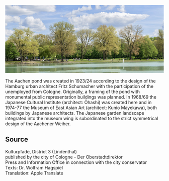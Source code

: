 ![Aachener Weiher](./images/05315000-b03-t05/p5.1.jpg#pano)

The Aachen pond was created in 1923/24 according to the design of the Hamburg urban architect Fritz Schumacher with the participation of the unemployed from Cologne. Originally, a framing of the pond with monumental public representation buildings was planned. In 1968/69 the Japanese Cultural Institute (architect: Ôhashi) was created here and in 1974-77 the Museum of East Asian Art (architect: Kunio Mayekawa), both buildings by Japanese architects. The Japanese garden landscape integrated into the museum wing is subordinated to the strict symmetrical design of the Aachener Weiher.

## Source

Kulturpfade, District 3 (Lindenthal)  
published by the city of Cologne - Der Oberstadtdirektor  
Press and Information Office in connection with the city conservator  
Texts: Dr. Wolfram Hagspiel  
Translation: Apple Translate  